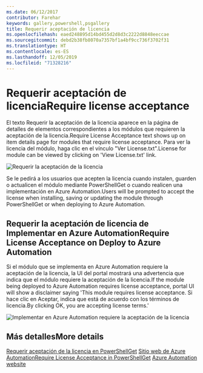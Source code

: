 ```yaml
---
ms.date: 06/12/2017
contributor: Farehar
keywords: gallery,powershell,psgallery
title: Requerir aceptación de licencia
ms.openlocfilehash: eaed248895d14bd455d2d8d3c2222d8848eeccae
ms.sourcegitcommit: debd2b38fb8070a7357bf1a4bf9cc736f3702f31
ms.translationtype: HT
ms.contentlocale: es-ES
ms.lasthandoff: 12/05/2019
ms.locfileid: "71328216"
---
```

# <a name="require-license-acceptance"></a><span data-ttu-id="dd868-103">Requerir aceptación de licencia</span><span class="sxs-lookup"><span data-stu-id="dd868-103">Require license acceptance</span></span>

<span data-ttu-id="dd868-104">El texto Requerir la aceptación de la licencia aparece en la página de detalles de elementos correspondientes a los módulos que requieren la aceptación de la licencia.</span><span class="sxs-lookup"><span data-stu-id="dd868-104">Require License Acceptance text shows up on item details page for modules that require license acceptance.</span></span> <span data-ttu-id="dd868-105">Para ver la licencia del módulo, haga clic en el vínculo "Ver License.txt".</span><span class="sxs-lookup"><span data-stu-id="dd868-105">License for module can be viewed by clicking on 'View License.txt' link.</span></span>

![Requerir la aceptación de la licencia](../../Images/RequireLicenseAcceptance.png)

<span data-ttu-id="dd868-107">Se le pedirá a los usuarios que acepten la licencia cuando instalen, guarden o actualicen el módulo mediante PowerShellGet o cuando realicen una implementación en Azure Automation.</span><span class="sxs-lookup"><span data-stu-id="dd868-107">Users will be prompted to accept the license when installing, saving or updating the module through PowerShellGet or when deploying to Azure Automation.</span></span>

## <a name="require-license-acceptance-on-deploy-to-azure-automation"></a><span data-ttu-id="dd868-108">Requerir la aceptación de licencia de Implementar en Azure Automation</span><span class="sxs-lookup"><span data-stu-id="dd868-108">Require License Acceptance on Deploy to Azure Automation</span></span>

<span data-ttu-id="dd868-109">Si el módulo que se implementa en Azure Automation requiere la aceptación de la licencia, la UI del portal mostrará una advertencia que indica que el módulo requiere la aceptación de la licencia.</span><span class="sxs-lookup"><span data-stu-id="dd868-109">If the module being deployed to Azure Automation requires license acceptance, portal UI will show a disclaimer saying 'This module requires license acceptance.</span></span> <span data-ttu-id="dd868-110">Si hace clic en Aceptar, indica que está de acuerdo con los términos de licencia.</span><span class="sxs-lookup"><span data-stu-id="dd868-110">By clicking OK, you are accepting license terms.'</span></span>

![Implementar en Azure Automation requiere la aceptación de la licencia](../../Images/DeployToAzureAutomationRequireLicenseAcceptanceDisclaimer.png)

## <a name="more-details"></a><span data-ttu-id="dd868-112">Más detalles</span><span class="sxs-lookup"><span data-stu-id="dd868-112">More details</span></span>

<span data-ttu-id="dd868-113">[Requerir aceptación de la licencia en PowerShellGet](../../concepts/module-license-acceptance.md)
[Sitio web de Azure Automation](/azure/automation)</span><span class="sxs-lookup"><span data-stu-id="dd868-113">[Require License Acceptance in PowerShellGet](../../concepts/module-license-acceptance.md)
[Azure Automation website](/azure/automation)</span></span>
